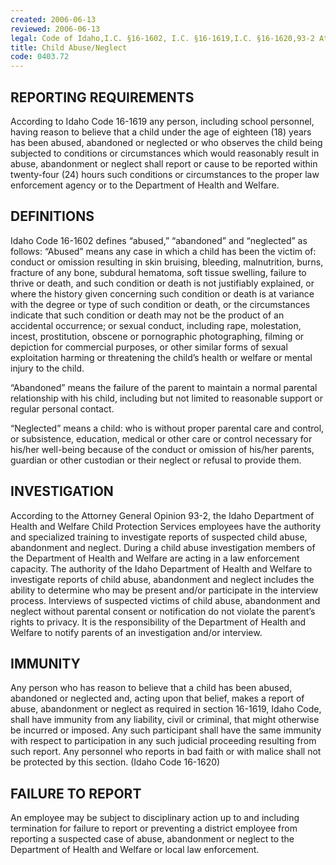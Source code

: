 ```yaml
---
created: 2006-06-13
reviewed: 2006-06-13
legal: Code of Idaho,I.C. §16-1602, I.C. §16-1619,I.C. §16-1620,93-2 Attorney General Opinion,93-2 Attorney General Opinion
title: Child Abuse/Neglect
code: 0403.72
---
```


## REPORTING REQUIREMENTS

According to Idaho Code 16-1619 any person, including school personnel, having reason to believe that a child under the age of eighteen (18) years has been abused, abandoned or neglected or who observes the child being subjected to conditions or circumstances which would reasonably result in abuse, abandonment or neglect shall report or cause to be reported within twenty-four (24) hours such conditions or circumstances to the proper law enforcement agency or to the Department of Health and Welfare.

## DEFINITIONS

Idaho Code 16-1602 defines “abused,” “abandoned” and “neglected” as follows: “Abused” means any case in which a child has been the victim of: conduct or omission resulting in skin bruising, bleeding, malnutrition, burns, fracture of any bone, subdural hematoma, soft tissue swelling, failure to thrive or death, and such condition or death is not justifiably explained, or where the history given concerning such condition or death is at variance with the degree or type of such condition or death, or the circumstances indicate that such condition or death may not be the product of an accidental occurrence; or sexual conduct, including rape, molestation, incest, prostitution, obscene or pornographic photographing, filming or depiction for commercial purposes, or other similar forms of sexual exploitation harming or threatening the child’s health or welfare or mental injury to the child.

“Abandoned” means the failure of the parent to maintain a normal parental relationship with his child, including but not limited to reasonable support or regular personal contact.

“Neglected” means a child: who is without proper parental care and control, or subsistence, education, medical or other care or control necessary for his/her well-being because of the conduct or omission of his/her parents, guardian or other custodian or their neglect or refusal to provide them.

## INVESTIGATION

According to the Attorney General Opinion 93-2, the Idaho Department of Health and Welfare Child Protection Services employees have the authority and specialized training to investigate reports of suspected child abuse, abandonment and neglect. During a child abuse investigation members of the Department of Health and Welfare are acting in a law enforcement capacity. The authority of the Idaho Department of Health and Welfare to investigate reports of child abuse, abandonment and neglect includes the ability to determine who may be present and/or participate in the interview process. Interviews of suspected victims of child abuse, abandonment and neglect without parental consent or notification do not violate the parent’s rights to privacy. It is the responsibility of the Department of Health and Welfare to notify parents of an investigation and/or interview.

## IMMUNITY

Any person who has reason to believe that a child has been abused, abandoned or neglected and, acting upon that belief, makes a report of abuse, abandonment or neglect as required in section 16-1619, Idaho Code, shall have immunity from any liability, civil or criminal, that might otherwise be incurred or imposed. Any such participant shall have the same immunity with respect to participation in any such judicial proceeding resulting from such report. Any personnel who reports in bad faith or with malice shall not be protected by this section. (Idaho Code 16-1620)

## FAILURE TO REPORT

An employee may be subject to disciplinary action up to and including termination for failure to report or preventing a district employee from reporting a suspected case of abuse, abandonment or neglect to the Department of Health and Welfare or local law enforcement.

